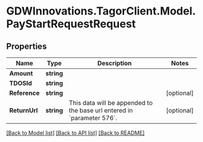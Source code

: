 # GDWInnovations.TagorClient.Model.PayStartRequestRequest

## Properties

Name | Type | Description | Notes
------------ | ------------- | ------------- | -------------
**Amount** | **string** |  | 
**TDOSId** | **string** |  | 
**Reference** | **string** |  | [optional] 
**ReturnUrl** | **string** | This data will be appended to the base url entered in &#x60;parameter 576&#x60;. | [optional] 

[[Back to Model list]](../README.md#documentation-for-models) [[Back to API list]](../README.md#documentation-for-api-endpoints) [[Back to README]](../README.md)

